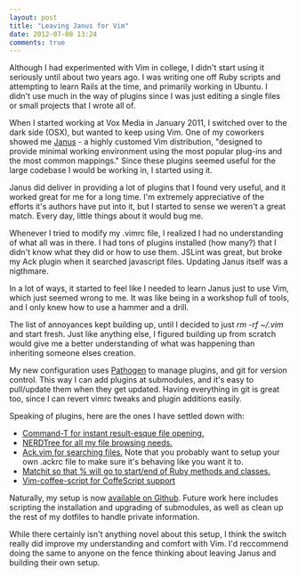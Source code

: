 ```yaml
---
layout: post
title: "Leaving Janus for Vim"
date: 2012-07-08 13:24
comments: true
---
```


Although I had experimented with Vim in college, I didn't start using it seriously until about two years ago.
I was writing one off Ruby scripts and attempting to learn Rails at the time, and primarily working in Ubuntu.
I didn't use much in the way of plugins since I was just editing a single files or small projects that I wrote all of.

When I started working at Vox Media in January 2011, I switched over to the dark side (OSX), but wanted to keep using Vim.
One of my coworkers showed me [Janus](https://github.com/carlhuda/janus/) - a highly customed Vim distribution,
"designed to provide minimal working environment using the most popular plug-ins and the most common mappings."
Since these plugins seemed useful for the large codebase I would be working in, I started using it.

Janus did deliver in providing a lot of plugins that I found very useful, and it worked great for me for a long time.
I'm extremely appreciative of the efforts it's authors have put into it, but I started to sense we weren't a great match.
Every day, little things about it would bug me.

<!--more-->

Whenever I tried to modify my .vimrc file, I realized I had no understanding of what all was in there.
I had tons of plugins installed (how many?) that I didn't know what they did or how to use them.
JSLint was great, but broke my Ack plugin when it searched javascript files.
Updating Janus itself was a nigthmare.

In a lot of ways, it started to feel like I needed to learn Janus just to use Vim, which just seemed wrong to me.
It was like being in a workshop full of tools, and I only knew how to use a hammer and a drill.

The list of annoyances kept building up, until I decided to just _rm -rf ~/.vim_ and start fresh.
Just like anything else, I figured building up from scratch would give me a better understanding of what was happening
than inheriting someone elses creation.

My new configuration uses [Pathogen](https://github.com/tpope/vim-pathogen/) to manage plugins, and
git for version control. This way I can add plugins at submodules, and it's easy to pull/update them when they get updated.
Having everything in git is great too, since I can revert vimrc tweaks and plugin additions easily.

Speaking of plugins, here are the ones I have settled down with:

- [Command-T for instant result-esque file opening.](https://github.com/wincent/Command-T)
- [NERDTree for all my file browsing needs.](https://github.com/scrooloose/nerdtree)
- [Ack.vim for searching files.](https://github.com/mileszs/ack.vim) Note that you probably want to setup your own .ackrc file to make sure it's behaving like you want it to.
- [Matchit so that % will go to start/end of Ruby methods and classes.](https://github.com/tsaleh/vim-matchit)
- [Vim-coffee-script for CoffeScript support](https://github.com/kchmck/vim-coffee-script)

Naturally, my setup is now [available on Github](https://github.com/clifff/dotfiles).
Future work here includes scripting the installation and upgrading of submodules, as well as clean up the rest of my dotfiles to handle private information.

While there certainly isn't anything novel about this setup, I think the switch really did improve my understanding and comfort with Vim.
I'd reccommend doing the same to anyone on the fence thinking about leaving Janus and building their own setup.
